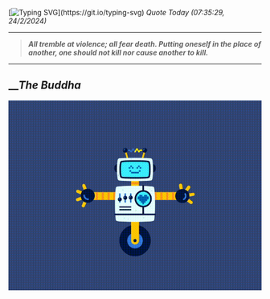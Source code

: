 [![Typing SVG](https://readme-typing-svg.herokuapp.com?font=Press+Start+2P&color=C2F784&size=35&width=900&height=100&lines=Hello+World%2C+I'm+Hung+!)](https://git.io/typing-svg) 
_Quote Today (07:35:29, 24/2/2024)_
___
>**_All tremble at violence; all fear death. Putting oneself in the place of another, one should not kill nor cause another to kill._**
___

## __**_The Buddha_**

![RobotDance](src/assets/images/robot-dancing-dribble.gif?style=center)
